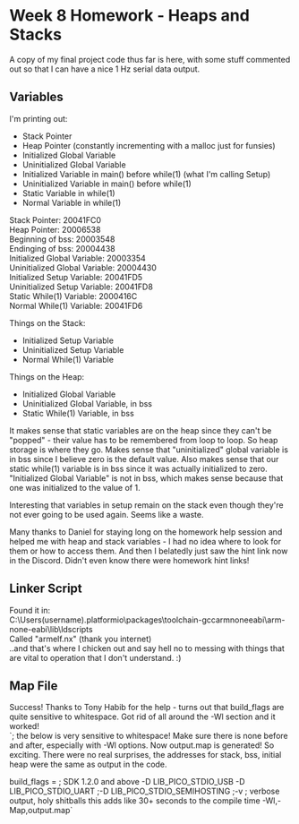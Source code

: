 # Week 8 Homework - Heaps and Stacks

A copy of my final project code thus far is here, with some stuff commented out so that I can have a nice 1 Hz serial data output.

## Variables
I'm printing out:
* Stack Pointer
* Heap Pointer (constantly incrementing with a malloc just for funsies)
* Initialized Global Variable
* Uninitialized Global Variable
* Initialized Variable in main() before while(1) (what I'm calling Setup)
* Uninitialized Variable in main() before while(1)
* Static Variable in while(1)
* Normal Variable in while(1)

Stack Pointer:  20041FC0  
Heap Pointer:   20006538  
Beginning of bss:       20003548  
Endinging of bss:       20004438  
Initialized Global Variable:    20003354  
Uninitialized Global Variable:  20004430  
Initialized Setup Variable:     20041FD5  
Uninitialized Setup Variable:   20041FD8  
Static While(1) Variable:       2000416C  
Normal While(1) Variable:       20041FD6

Things on the Stack:
* Initialized Setup Variable
* Uninitialized Setup Variable
* Normal While(1) Variable

Things on the Heap:
* Initialized Global Variable
* Uninitialized Global Variable, in bss
* Static While(1) Variable, in bss

It makes sense that static variables are on the heap since they can't be "popped" - their value has to be remembered from loop to loop.  So heap storage is where they go.  Makes sense that "uninitialized" global variable is in bss since I believe zero is the default value.  Also makes sense that our static while(1) variable is in bss since it was actually initialized to zero.  "Initialized Global Variable" is not in bss, which makes sense because that one was initialized to the value of 1.

Interesting that variables in setup remain on the stack even though they're not ever going to be used again.  Seems like a waste.

Many thanks to Daniel for staying long on the homework help session and helped me with heap and stack variables - I had no idea where to look for them or how to access them.  And then I belatedly just saw the hint link now in the Discord.  Didn't even know there were homework hint links!

## Linker Script
Found it in:  
C:\Users\(username)\.platformio\packages\toolchain-gccarmnoneeabi\arm-none-eabi\lib\ldscripts  
Called "armelf.nx" (thank you internet)  
..and that's where I chicken out and say hell no to messing with things that are vital to operation that I don't understand.  :)

## Map File
Success!  Thanks to Tony Habib for the help - turns out that build_flags are quite sensitive to whitespace.  Got rid of all around the -Wl section and it worked!  
`; the below is very sensitive to whitespace!  Make sure there is none before and after, especially with -Wl options.  Now output.map is generated!  So exciting.  There were no real surprises, the addresses for stack, bss, initial heap were the same as output in the code.

build_flags = ; SDK 1.2.0 and above
        -D LIB_PICO_STDIO_USB
        -D LIB_PICO_STDIO_UART
        ;-D LIB_PICO_STDIO_SEMIHOSTING
        ;-v ; verbose output, holy shitballs this adds like 30+ seconds to the compile time
        -Wl,-Map,output.map`